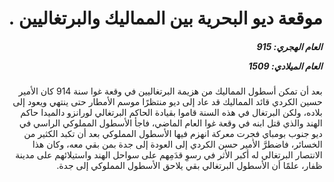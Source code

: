 <h1 dir="rtl">موقعة ديو البحرية بين المماليك والبرتغاليين .</h1>

<h5 dir="rtl">العام الهجري:  915

العام الميلادي: 1509

</h5>

<p dir="rtl">بعد أن تمكن أسطول المماليك من هزيمة البرتغاليين في وقعة غوا سنة 914 كان الأمير حسين الكردي قائد المماليك قد عاد إلى ديو منتظرًا موسم الأمطار حتى ينتهي ويعود إلى بلاده، ولكن البرتغال في هذه السنة قاموا بقيادة الحاكم البرتغالي لورانزو دالميدا حاكم الهند والذي قتل ابنه في وقعة غوا العام الماضي، فاجأ الأسطول المملوكي الراسي في ديو جنوب بومباي فجرت معركة انهزم فيها الأسطول المملوكي بعد أن تكبد الكثير من الخسائر، فاضطرَّ الأمير حسن الكردي إلى العودة إلى جدة بمن بقي معه، وكان هذا الانتصار البرتغالي له أكبر الأثر في رسوِ قدَمِهم على سواحل الهند واستيلائهم على مدينة ظفار، علمًا أن الأسطول البرتغالي بقي يلاحق الأسطول المملوكي إلى جدة.</p></br>
